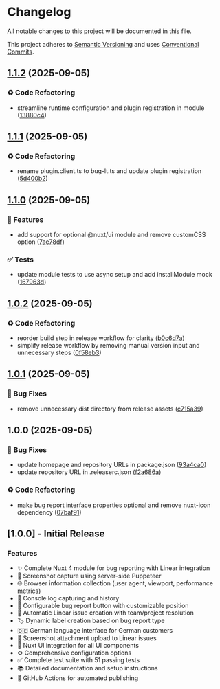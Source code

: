# Changelog

All notable changes to this project will be documented in this file.

This project adheres to [Semantic Versioning](https://semver.org/) and uses [Conventional Commits](https://conventionalcommits.org/).

## [1.1.2](https://github.com/lenneTech/bug.lt/compare/v1.1.1...v1.1.2) (2025-09-05)

### ♻️ Code Refactoring

* streamline runtime configuration and plugin registration in module ([13880c4](https://github.com/lenneTech/bug.lt/commit/13880c455dcd810560f07f6a8072315de685f408))

## [1.1.1](https://github.com/lenneTech/bug.lt/compare/v1.1.0...v1.1.1) (2025-09-05)

### ♻️ Code Refactoring

* rename plugin.client.ts to bug-lt.ts and update plugin registration ([5d400b2](https://github.com/lenneTech/bug.lt/commit/5d400b23b4e99756444d61621b38de5fda1e0497))

## [1.1.0](https://github.com/lenneTech/bug.lt/compare/v1.0.2...v1.1.0) (2025-09-05)

### 🚀 Features

* add support for optional @nuxt/ui module and remove customCSS option ([7ae78df](https://github.com/lenneTech/bug.lt/commit/7ae78df32f375a51b3edd1ab5ba8854f09262d75))

### ✅ Tests

* update module tests to use async setup and add installModule mock ([167963d](https://github.com/lenneTech/bug.lt/commit/167963d0e09eb1d1f9f6bb006237c15a0e0a20ab))

## [1.0.2](https://github.com/lenneTech/bug.lt/compare/v1.0.1...v1.0.2) (2025-09-05)

### ♻️ Code Refactoring

* reorder build step in release workflow for clarity ([b0c6d7a](https://github.com/lenneTech/bug.lt/commit/b0c6d7a9c7e62bca80325666f95341501b7b5351))
* simplify release workflow by removing manual version input and unnecessary steps ([0f58eb3](https://github.com/lenneTech/bug.lt/commit/0f58eb39cd257d6ec4ce4dfcb8a01ea685afa76b))

## [1.0.1](https://github.com/lenneTech/bug.lt/compare/v1.0.0...v1.0.1) (2025-09-05)

### 🐛 Bug Fixes

* remove unnecessary dist directory from release assets ([c715a39](https://github.com/lenneTech/bug.lt/commit/c715a3924ff67d820a216507b021b252f0171f36))

## 1.0.0 (2025-09-05)

### 🐛 Bug Fixes

* update homepage and repository URLs in package.json ([93a4ca0](https://github.com/lenneTech/bug.lt/commit/93a4ca07cfff7f7f4fc4e86c84053097c35e5c33))
* update repository URL in .releaserc.json ([f2a686a](https://github.com/lenneTech/bug.lt/commit/f2a686accc49d77699eacbc4429c7db201d70c97))

### ♻️ Code Refactoring

* make bug report interface properties optional and remove nuxt-icon dependency ([07baf91](https://github.com/lenneTech/bug.lt/commit/07baf91fbcfc0b07310d78f3667c2bfa9230f528))

## [1.0.0] - Initial Release

### Features

- ✨ Complete Nuxt 4 module for bug reporting with Linear integration
- 📸 Screenshot capture using server-side Puppeteer
- 🌐 Browser information collection (user agent, viewport, performance metrics)
- 📝 Console log capturing and history
- 🎯 Configurable bug report button with customizable position
- 🔗 Automatic Linear issue creation with team/project resolution
- 🏷️ Dynamic label creation based on bug report type
- 🇩🇪 German language interface for German customers
- 📎 Screenshot attachment upload to Linear issues
- 🎨 Nuxt UI integration for all UI components
- ⚙️ Comprehensive configuration options
- ✅ Complete test suite with 51 passing tests
- 📚 Detailed documentation and setup instructions
- 🚀 GitHub Actions for automated publishing

